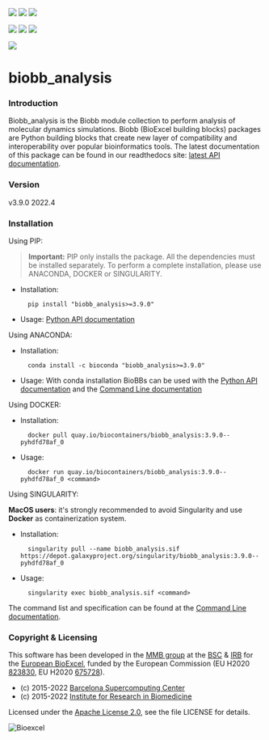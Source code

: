 [![](https://github.com/bioexcel/biobb_analysis/actions/workflows/linting_and_testing.yml/badge.svg)](https://github.com/bioexcel/biobb_analysis/actions/workflows/linting_and_testing.yml)
[![](https://codecov.io/gh/bioexcel/biobb_analysis/branch/master/graph/badge.svg?token=82NIM2DCNG)](https://codecov.io/gh/bioexcel/biobb_analysis)
[![](https://readthedocs.org/projects/biobb-analysis/badge/?version=latest)](https://biobb-analysis.readthedocs.io/en/latest/?badge=latest)

[![](https://img.shields.io/badge/install%20with-bioconda-brightgreen.svg?style=flat)](https://anaconda.org/bioconda/biobb_analysis)
[![](https://img.shields.io/badge/docker-Quay.io-blue)](https://quay.io/repository/biocontainers/biobb_analysis?tab=tags)
[![](https://img.shields.io/badge/singularity-GalaxyProject-blue)](https://depot.galaxyproject.org/singularity/biobb_analysis:3.9.0--pyhdfd78af_0)

[![](https://img.shields.io/badge/License-Apache%202.0-blue.svg)](https://opensource.org/licenses/Apache-2.0)


# biobb_analysis

### Introduction
Biobb_analysis is the Biobb module collection to perform analysis of molecular dynamics simulations.
Biobb (BioExcel building blocks) packages are Python building blocks that
create new layer of compatibility and interoperability over popular
bioinformatics tools.
The latest documentation of this package can be found in our readthedocs site:
[latest API documentation](http://biobb_analysis.readthedocs.io/en/latest/).

### Version
v3.9.0 2022.4

### Installation
Using PIP:

> **Important:** PIP only installs the package. All the dependencies must be installed separately. To perform a complete installation, please use ANACONDA, DOCKER or SINGULARITY.

* Installation:


        pip install "biobb_analysis>=3.9.0"


* Usage: [Python API documentation](https://biobb-analysis.readthedocs.io/en/latest/modules.html)

Using ANACONDA:

* Installation:


        conda install -c bioconda "biobb_analysis>=3.9.0"


* Usage: With conda installation BioBBs can be used with the [Python API documentation](https://biobb-analysis.readthedocs.io/en/latest/modules.html) and the [Command Line documentation](https://biobb-analysis.readthedocs.io/en/latest/command_line.html)

Using DOCKER:

* Installation:


        docker pull quay.io/biocontainers/biobb_analysis:3.9.0--pyhdfd78af_0


* Usage:


        docker run quay.io/biocontainers/biobb_analysis:3.9.0--pyhdfd78af_0 <command>


Using SINGULARITY:

**MacOS users**: it's strongly recommended to avoid Singularity and use **Docker** as containerization system.

* Installation:


        singularity pull --name biobb_analysis.sif https://depot.galaxyproject.org/singularity/biobb_analysis:3.9.0--pyhdfd78af_0


* Usage:


        singularity exec biobb_analysis.sif <command>


The command list and specification can be found at the [Command Line documentation](https://biobb-analysis.readthedocs.io/en/latest/command_line.html).

### Copyright & Licensing
This software has been developed in the [MMB group](http://mmb.irbbarcelona.org) at the [BSC](http://www.bsc.es/) & [IRB](https://www.irbbarcelona.org/) for the [European BioExcel](http://bioexcel.eu/), funded by the European Commission (EU H2020 [823830](http://cordis.europa.eu/projects/823830), EU H2020 [675728](http://cordis.europa.eu/projects/675728)).

* (c) 2015-2022 [Barcelona Supercomputing Center](https://www.bsc.es/)
* (c) 2015-2022 [Institute for Research in Biomedicine](https://www.irbbarcelona.org/)

Licensed under the
[Apache License 2.0](https://www.apache.org/licenses/LICENSE-2.0), see the file LICENSE for details.

![](https://bioexcel.eu/wp-content/uploads/2019/04/Bioexcell_logo_1080px_transp.png "Bioexcel")
